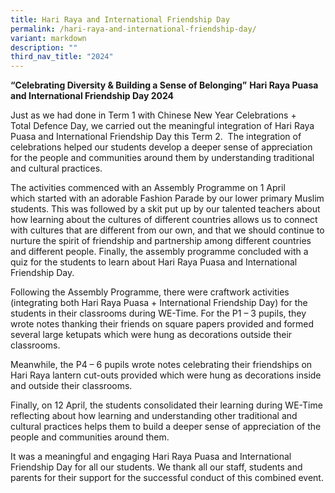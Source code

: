 ```yaml
---
title: Hari Raya and International Friendship Day
permalink: /hari-raya-and-international-friendship-day/
variant: markdown
description: ""
third_nav_title: "2024"
---
```

**“Celebrating Diversity & Building a Sense of Belonging”**
**Hari Raya Puasa and International Friendship Day 2024**

Just as we had done in Term 1 with Chinese New Year Celebrations + Total Defence Day, we carried out the meaningful integration of Hari Raya Puasa and International Friendship Day this Term 2.  The integration of celebrations helped our students develop a deeper sense of appreciation for the people and communities around them by understanding traditional and cultural practices.

The activities commenced with an Assembly Programme on 1 April which started with an adorable Fashion Parade by our lower primary Muslim students. This was followed by a skit put up by our talented teachers about how learning about the cultures of different countries allows us to connect with cultures that are different from our own, and that we should continue to nurture the spirit of friendship and partnership among different countries and different people. Finally, the assembly programme concluded with a quiz for the students to learn about Hari Raya Puasa and International Friendship Day.

Following the Assembly Programme, there were craftwork activities (integrating both Hari Raya Puasa + International Friendship Day) for the students in their classrooms during WE-Time. For the P1 – 3 pupils, they wrote notes thanking their friends on square papers provided and formed several large ketupats which were hung as decorations outside their classrooms.

Meanwhile, the P4 – 6 pupils wrote notes celebrating their friendships on Hari Raya lantern cut-outs provided which were hung as decorations inside and outside their classrooms.

Finally, on 12 April, the students consolidated their learning during WE-Time reflecting about how learning and understanding other traditional and cultural practices helps them to build a deeper sense of appreciation of the people and communities around them.

It was a meaningful and engaging Hari Raya Puasa and International Friendship Day for all our students. We thank all our staff, students and parents for their support for the successful conduct of this combined event.